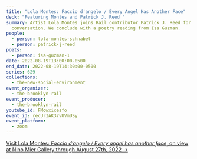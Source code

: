 ```yaml
---
title: "Lola Montes: Faccio d'angelo / Every Angel Has Another Face"
deck: "Featuring Montes and Patrick J. Reed "
summary: Artist Lola Montes joins Rail contributor Patrick J. Reed for a
  conversation. We conclude with a poetry reading from Isa Guzman.
people:
  - person: lola-montes-schnabel
  - person: patrick-j-reed
poets:
  - person: isa-guzman-1
date: 2022-08-19T13:00:00-0500
end_date: 2022-08-19T14:30:00-0500
series: 629
collections:
  - the-new-social-environment
event_organizer:
  - the-brooklyn-rail
event_producer:
  - the-brooklyn-rail
youtube_id: FMowxicesfo
event_id: recUrIAK37vUVmUSy
event_platform:
  - zoom
---
```

[Visit Lola Montes: *Faccio d’angelo / Every angel has another face*, on view at Nino Mier Gallery through August 27th, 2022 →](https://www.miergallery.com/exhibitions/lola-montes)
